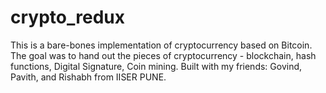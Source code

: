 # crypto_redux

This is a bare-bones implementation of cryptocurrency based on Bitcoin. The goal was to hand out the pieces of cryptocurrency - blockchain, hash functions, Digital Signature, Coin mining. 
Built with my friends: Govind, Pavith, and Rishabh from IISER PUNE.

